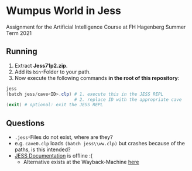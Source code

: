 # Wumpus World in Jess
Assignment for the Artificial Intelligence Course at FH Hagenberg Summer Term 2021

## Running
1. Extract **Jess71p2.zip**.
2. Add its `bin`-Folder to your path.
3. Now execute the following commands **in the root of this repository**:

```powershell
jess
(batch jess/cave<ID>.clp) # 1. execute this in the JESS REPL
                          # 2. replace ID with the appropriate cave
(exit) # optional: exit the JESS REPL
```

## Questions
- `.jess`-Files do not exist, where are they?
- e.g. `cave0.clp` loads `(batch jess\\ww.clp)` but crashes because of the paths, is this intended?
- [JESS Documentation](https://jess.sandia.gov/jess/docs/71/) is offline :(
  - Alternative exists at the Wayback-Machine [here](https://web.archive.org/web/20200814203325/https://jess.sandia.gov/jess/docs/71/)
